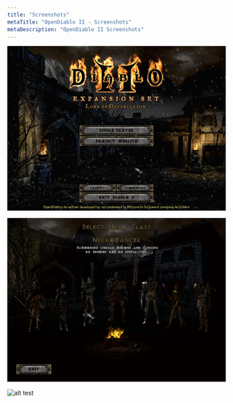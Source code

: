 ```yaml
---
title: "Screenshots"
metaTitle: "OpenDiablo II - Screenshots"
metaDescription: "OpenDiablo II Screenshots"
---
```


![alt test](https://github.com/OpenDiablo2/OpenDiablo2/raw/master/docs/MainMenuSS.png "Main Menu")

![alt test](https://github.com/OpenDiablo2/OpenDiablo2/raw/master/docs/SelectHeroSS.png "Hero Select Screen")

![alt test](https://github.com/OpenDiablo2/OpenDiablo2/raw/master/docs/areas.gif "Preset Render")